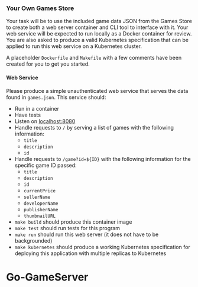 
### Your Own Games Store

Your task will be to use the included game data JSON from the Games Store to create both a web server container and CLI tool to interface with it.  Your web service will be expected to run locally as a Docker container for review. You are also asked to produce a valid Kubernetes specification that can be applied to run this web service on a Kubernetes cluster.

A placeholder `Dockerfile` and `Makefile` with a few comments have been created for you to get you started.

#### Web Service

Please produce a simple unauthenticated web service that serves the data found in `games.json`.  This service should:

- Run in a container
- Have tests
- Listen on [localhost:8080](http://localhost:8080)
- Handle requests to `/` by serving a list of games with the following information:
  - `title`
  - `description`
  - `id`
- Handle requests to `/game?id=${ID}` with the following information for the specific game ID passed:
  - `title`
  - `description`
  - `id`
  - `currentPrice`
  - `sellerName`
  - `developerName`
  - `publisherName`
  - `thumbnailURL`
- `make build` should produce this container image
- `make test` should run tests for this program
- `make run` should run this web server (it does not have to be backgrounded)
- `make kubernetes` should produce a working Kubernetes specification for deploying this application with multiple replicas to Kubernetes
# Go-GameServer